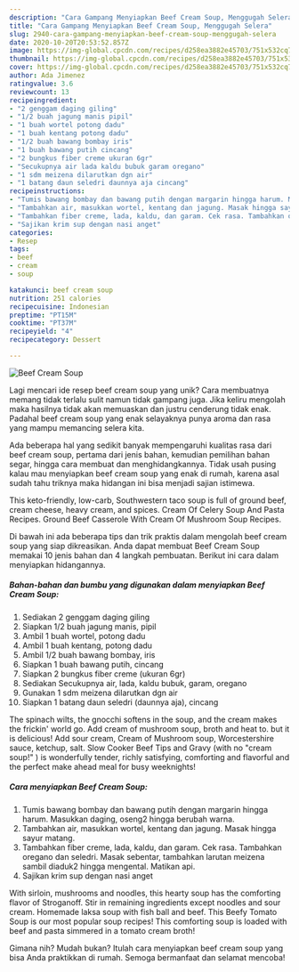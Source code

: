 ```yaml
---
description: "Cara Gampang Menyiapkan Beef Cream Soup, Menggugah Selera"
title: "Cara Gampang Menyiapkan Beef Cream Soup, Menggugah Selera"
slug: 2940-cara-gampang-menyiapkan-beef-cream-soup-menggugah-selera
date: 2020-10-20T20:53:52.857Z
image: https://img-global.cpcdn.com/recipes/d258ea3882e45703/751x532cq70/beef-cream-soup-foto-resep-utama.jpg
thumbnail: https://img-global.cpcdn.com/recipes/d258ea3882e45703/751x532cq70/beef-cream-soup-foto-resep-utama.jpg
cover: https://img-global.cpcdn.com/recipes/d258ea3882e45703/751x532cq70/beef-cream-soup-foto-resep-utama.jpg
author: Ada Jimenez
ratingvalue: 3.6
reviewcount: 13
recipeingredient:
- "2 genggam daging giling"
- "1/2 buah jagung manis pipil"
- "1 buah wortel potong dadu"
- "1 buah kentang potong dadu"
- "1/2 buah bawang bombay iris"
- "1 buah bawang putih cincang"
- "2 bungkus fiber creme ukuran 6gr"
- "Secukupnya air lada kaldu bubuk garam oregano"
- "1 sdm meizena dilarutkan dgn air"
- "1 batang daun seledri daunnya aja cincang"
recipeinstructions:
- "Tumis bawang bombay dan bawang putih dengan margarin hingga harum. Masukkan daging, oseng2 hingga berubah warna."
- "Tambahkan air, masukkan wortel, kentang dan jagung. Masak hingga sayur matang."
- "Tambahkan fiber creme, lada, kaldu, dan garam. Cek rasa. Tambahkan oregano dan seledri. Masak sebentar, tambahkan larutan meizena sambil diaduk2 hingga mengental. Matikan api."
- "Sajikan krim sup dengan nasi anget"
categories:
- Resep
tags:
- beef
- cream
- soup

katakunci: beef cream soup 
nutrition: 251 calories
recipecuisine: Indonesian
preptime: "PT15M"
cooktime: "PT37M"
recipeyield: "4"
recipecategory: Dessert

---
```



![Beef Cream Soup](https://img-global.cpcdn.com/recipes/d258ea3882e45703/751x532cq70/beef-cream-soup-foto-resep-utama.jpg)

Lagi mencari ide resep beef cream soup yang unik? Cara membuatnya memang tidak terlalu sulit namun tidak gampang juga. Jika keliru mengolah maka hasilnya tidak akan memuaskan dan justru cenderung tidak enak. Padahal beef cream soup yang enak selayaknya punya aroma dan rasa yang mampu memancing selera kita.

Ada beberapa hal yang sedikit banyak mempengaruhi kualitas rasa dari beef cream soup, pertama dari jenis bahan, kemudian pemilihan bahan segar, hingga cara membuat dan menghidangkannya. Tidak usah pusing kalau mau menyiapkan beef cream soup yang enak di rumah, karena asal sudah tahu triknya maka hidangan ini bisa menjadi sajian istimewa.

This keto-friendly, low-carb, Southwestern taco soup is full of ground beef, cream cheese, heavy cream, and spices. Cream Of Celery Soup And Pasta Recipes. Ground Beef Casserole With Cream Of Mushroom Soup Recipes.


Di bawah ini ada beberapa tips dan trik praktis dalam mengolah beef cream soup yang siap dikreasikan. Anda dapat membuat Beef Cream Soup memakai 10 jenis bahan dan 4 langkah pembuatan. Berikut ini cara dalam menyiapkan hidangannya.

<!--inarticleads1-->

##### Bahan-bahan dan bumbu yang digunakan dalam menyiapkan Beef Cream Soup:

1. Sediakan 2 genggam daging giling
1. Siapkan 1/2 buah jagung manis, pipil
1. Ambil 1 buah wortel, potong dadu
1. Ambil 1 buah kentang, potong dadu
1. Ambil 1/2 buah bawang bombay, iris
1. Siapkan 1 buah bawang putih, cincang
1. Siapkan 2 bungkus fiber creme (ukuran 6gr)
1. Sediakan Secukupnya air, lada, kaldu bubuk, garam, oregano
1. Gunakan 1 sdm meizena dilarutkan dgn air
1. Siapkan 1 batang daun seledri (daunnya aja), cincang


The spinach wilts, the gnocchi softens in the soup, and the cream makes the frickin&#39; world go. Add cream of mushroom soup, broth and heat to. but it is delicious! Add sour cream, Cream of Mushroom soup, Worcestershire sauce, ketchup, salt. Slow Cooker Beef Tips and Gravy (with no &#34;cream soup!&#34; ) is wonderfully tender, richly satisfying, comforting and flavorful and the perfect make ahead meal for busy weeknights! 

<!--inarticleads2-->

##### Cara menyiapkan Beef Cream Soup:

1. Tumis bawang bombay dan bawang putih dengan margarin hingga harum. Masukkan daging, oseng2 hingga berubah warna.
1. Tambahkan air, masukkan wortel, kentang dan jagung. Masak hingga sayur matang.
1. Tambahkan fiber creme, lada, kaldu, dan garam. Cek rasa. Tambahkan oregano dan seledri. Masak sebentar, tambahkan larutan meizena sambil diaduk2 hingga mengental. Matikan api.
1. Sajikan krim sup dengan nasi anget


With sirloin, mushrooms and noodles, this hearty soup has the comforting flavor of Stroganoff. Stir in remaining ingredients except noodles and sour cream. Homemade laksa soup with fish ball and beef. This Beefy Tomato Soup is our most popular soup recipes! This comforting soup is loaded with beef and pasta simmered in a tomato cream broth! 

Gimana nih? Mudah bukan? Itulah cara menyiapkan beef cream soup yang bisa Anda praktikkan di rumah. Semoga bermanfaat dan selamat mencoba!
